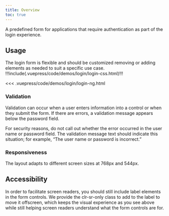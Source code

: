 ```yaml
---
title: Overview
toc: true
---
```


A predefined form for applications that require authentication as part of the login experience.

## Usage

The login form is flexible and should be customized removing or adding elements as needed to suit a specific use case.
<doc-demo>
!!!include(.vuepress/code/demos/login/login-css.html)!!!
</doc-demo>

<doc-code>
<<< .vuepress/code/demos/login/login-ng.html
</doc-code>

### Validation

Validation can occur when a user enters information into a control or when they submit the form. If there are errors, a validation message appears below the password field.

For security reasons, do not call out whether the error occurred in the user name or password field. The validation message text should indicate this situation; for example, “The user name or password is incorrect.”

### Responsiveness

The layout adapts to different screen sizes at 768px and 544px.

## Accessibility

In order to facilitate screen readers, you should still include label elements in the form controls. We provide the clr-sr-only class to add to the label to move it offscreen, which keeps the visual experience as you see above while still helping screen readers understand what the form controls are for.
